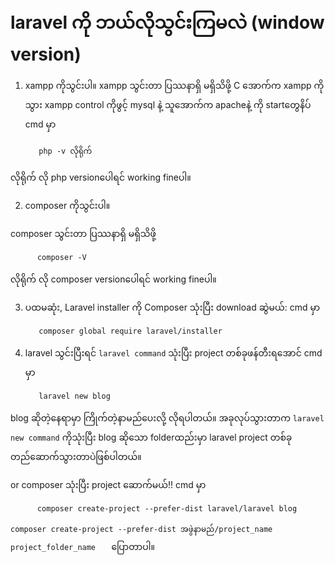 # laravel ကို ဘယ်လိုသွင်းကြမလဲ (window version)

1. xampp ကိုသွင်းပါ။
xampp သွင်းတာ ပြဿနာရှိ မရှိသိဖို့ C အောက်က xampp ကိုသွား xampp control ကိုဖွင့် mysql နဲ့ သူအောက်က apacheနဲ့ ကို startတွေနိပ်
cmd မှာ 

          php -v လိုရိုက်


လိုရိုက် လို php versionပေါရင် working fineပါ။

2. composer ကိုသွင်းပါ။

composer သွင်းတာ ပြဿနာရှိ မရှိသိဖို့

          composer -V
          
လိုရိုက် လို composer versionပေါရင် working fineပါ။


3. ပထမဆုံး,  Laravel installer ကို  Composer သုံးပြီး download ဆွဲမယ်: cmd မှာ


          composer global require laravel/installer
          
4. laravel သွင်းပြီးရင်  ````laravel command```` သုံးပြီး project တစ်ခုဖန်တီးရအောင် cmd မှာ

          laravel new blog

blog ဆိုတဲ့နေရာမှာ ကြိုက်တဲ့နာမည်ပေးလို့
လိုရပါတယ်။
အခုလုပ်သွားတာက ````laravel new command```` ကိုသုံးပြီး blog ဆိုသော folderထည်းမှာ
laravel project တစ်ခု တည်ဆောက်သွားတာပဲဖြစ်ပါတယ်။

or 
composer သုံးပြီး project ဆောက်မယ်!! cmd မှာ

          composer create-project --prefer-dist laravel/laravel blog
          
````composer create-project --prefer-dist အဖွဲနာမည်/project_name   project_folder_name   ````    ပြောတာပါ။    
